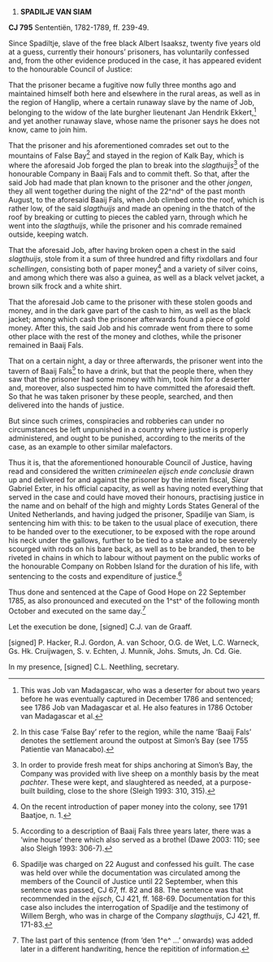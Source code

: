 1.  **SPADILJE VAN SIAM**

**CJ 795** Sententiën, 1782-1789, ff. 239-49.

Since Spadiltje, slave of the free black Albert Isaaksz, twenty five
years old at a guess, currently their honours’ prisoners, has
voluntarily confessed and, from the other evidence produced in the case,
it has appeared evident to the honourable Council of Justice:

That the prisoner became a fugitive now fully three months ago and
maintained himself both here and elsewhere in the rural areas, as well
as in the region of Hanglip, where a certain runaway slave by the name
of Job, belonging to the widow of the late burgher lieutenant Jan
Hendrik Ekkert,[^1] and yet another runaway slave, whose name the
prisoner says he does not know, came to join him.

That the prisoner and his aforementioned comrades set out to the
mountains of False Bay[^2] and stayed in the region of Kalk Bay, which
is where the aforesaid Job forged the plan to break into the
*slagthuijs*[^3] of the honourable Company in Baaij Fals and to commit
theft. So that, after the said Job had made that plan known to the
prisoner and the other *jongen*, they all went together during the night
of the 22^nd^ of the past month August, to the aforesaid Baaij Fals,
when Job climbed onto the roof, which is rather low, of the said
*slagthuijs* and made an opening in the thatch of the roof by breaking
or cutting to pieces the cabled yarn, through which he went into the
*slagthuijs*, while the prisoner and his comrade remained outside,
keeping watch.

That the aforesaid Job, after having broken open a chest in the said
*slagthuijs*, stole from it a sum of three hundred and fifty rixdollars
and four *schellingen*, consisting both of paper money[^4] and a variety
of silver coins, and among which there was also a guinea, as well as a
black velvet jacket, a brown silk frock and a white shirt.

That the aforesaid Job came to the prisoner with these stolen goods and
money, and in the dark gave part of the cash to him, as well as the
black jacket; among which cash the prisoner afterwards found a piece of
gold money. After this, the said Job and his comrade went from there to
some other place with the rest of the money and clothes, while the
prisoner remained in Baaij Fals.

That on a certain night, a day or three afterwards, the prisoner went
into the tavern of Baaij Fals[^5] to have a drink, but that the people
there, when they saw that the prisoner had some money with him, took him
for a deserter and, moreover, also suspected him to have committed the
aforesaid theft. So that he was taken prisoner by these people,
searched, and then delivered into the hands of justice.

But since such crimes, conspiracies and robberies can under no
circumstances be left unpunished in a country where justice is properly
administered, and ought to be punished, according to the merits of the
case, as an example to other similar malefactors.

Thus it is, that the aforementioned honourable Council of Justice,
having read and considered the written *crimineelen eijsch ende
conclusie* drawn up and delivered for and against the prisoner by the
interim fiscal, *Sieur* Gabriel Exter, in his official capacity, as well
as having noted everything that served in the case and could have moved
their honours, practising justice in the name and on behalf of the high
and mighty Lords States General of the United Netherlands, and having
judged the prisoner, Spadilje van Siam, is sentencing him with this: to
be taken to the usual place of execution, there to be handed over to the
executioner, to be exposed with the rope around his neck under the
gallows, further to be tied to a stake and to be severely scourged with
rods on his bare back, as well as to be branded, then to be riveted in
chains in which to labour without payment on the public works of the
honourable Company on Robben Island for the duration of his life, with
sentencing to the costs and expenditure of justice.[^6]

Thus done and sentenced at the Cape of Good Hope on 22 September 1785,
as also pronounced and executed on the 1^st^ of the following month
October and executed on the same day.[^7]

Let the execution be done, \[signed\] C.J. van de Graaff.

\[signed\] P. Hacker, R.J. Gordon, A. van Schoor, O.G. de Wet, L.C.
Warneck, Gs. Hk. Cruijwagen, S. v. Echten, J. Munnik, Johs. Smuts, Jn.
Cd. Gie.

In my presence, \[signed\] C.L. Neethling, secretary.

[^1]: This was Job van Madagascar, who was a deserter for about two
    years before he was eventually captured in December 1786 and
    sentenced; see 1786 Job van Madagascar et al. He also features in
    1786 October van Madagascar et al.

[^2]: In this case ‘False Bay’ refer to the region, while the name
    ‘Baaij Fals’ denotes the settlement around the outpost at Simon’s
    Bay (see 1755 Patientie van Manacabo).

[^3]: In order to provide fresh meat for ships anchoring at Simon’s Bay,
    the Company was provided with live sheep on a monthly basis by the
    meat *pachter*. These were kept, and slaughtered as needed, at a
    purpose-built building, close to the shore (Sleigh 1993: 310, 315).

[^4]: On the recent introduction of paper money into the colony, see
    1791 Baatjoe, n. 1.

[^5]: According to a description of Baaij Fals three years later, there
    was a ‘wine house’ there which also served as a brothel (Dawe 2003:
    110; see also Sleigh 1993: 306-7).

[^6]: Spadilje was charged on 22 August and confessed his guilt. The
    case was held over while the documentation was circulated among the
    members of the Council of Justice until 22 September, when this
    sentence was passed, CJ 67, ff. 82 and 88. The sentence was that
    recommended in the *eijsch*, CJ 421, ff. 168-69. Documentation for
    this case also includes the interrogation of Spadilje and the
    testimony of Willem Bergh, who was in charge of the Company
    *slagthuijs*, CJ 421, ff. 171-83.

[^7]: The last part of this sentence (from ‘den 1^e^ ...’ onwards) was
    added later in a different handwriting, hence the repitition of
    information.
